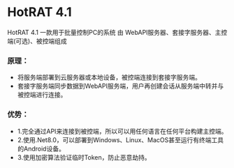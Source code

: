 # HotRAT 4.1
 HotRAT 4.1
一款用于批量控制PC的系统
由 WebAPI服务器、套接字服务器、主控端(可选)、被控端组成

### 原理：
- 将服务端部署到云服务器或本地设备，被控端连接到套接字服务端。
- 套接字服务端同步数据到WebAPI服务端，用户再创建会话从服务端中转并与被控端进行连接。

### 优势：
- 1.完全通过API来连接到被控端，所以可以用任何语言在任何平台构建主控端。
- 2.使用.Net8.0，可以部署到Windows、Linux、MacOS甚至运行有终端工具的Android设备。
- 3.使用加密算法验证临时Token，防止恶意劫持。

